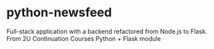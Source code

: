 # python-newsfeed

Full-stack application with a backend refactored from Node.js to Flask. From 2U Continuation Courses Python + Flask module
